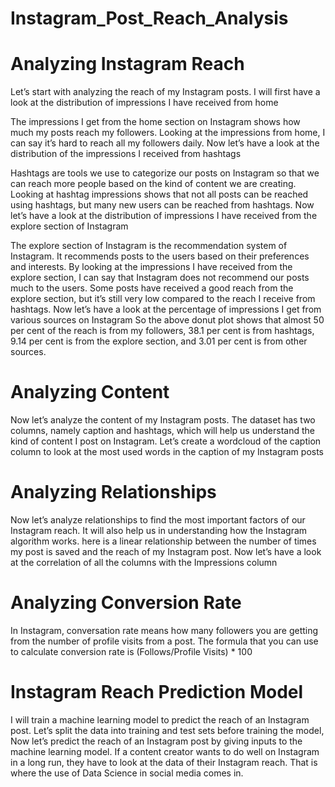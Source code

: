 # Instagram_Post_Reach_Analysis
# Analyzing Instagram Reach
Let’s start with analyzing the reach of my Instagram posts. I will first have a look at the distribution of impressions I have received from home

The impressions I get from the home section on Instagram shows how much my posts reach my followers. 
Looking at the impressions from home, I can say it’s hard to reach all my followers daily. 
Now let’s have a look at the distribution of the impressions I received from hashtags

Hashtags are tools we use to categorize our posts on Instagram so that we can reach more people based on the kind of content we are creating. 
Looking at hashtag impressions shows that not all posts can be reached using hashtags, but many new users can be reached from hashtags. 
Now let’s have a look at the distribution of impressions I have received from the explore section of Instagram

The explore section of Instagram is the recommendation system of Instagram. It recommends posts to the users based on their preferences and interests. 
By looking at the impressions I have received from the explore section, I can say that Instagram does not recommend our posts much to the users.
Some posts have received a good reach from the explore section, but it’s still very low compared to the reach I receive from hashtags.
Now let’s have a look at the percentage of impressions I get from various sources on Instagram
So the above donut plot shows that almost 50 per cent of the reach is from my followers, 38.1 per cent is from hashtags, 9.14 per cent is from the explore section, and 3.01 per cent is from other sources.

# Analyzing Content
Now let’s analyze the content of my Instagram posts. The dataset has two columns, namely caption and hashtags, which will help us understand the kind of content I post on Instagram.
Let’s create a wordcloud of the caption column to look at the most used words in the caption of my Instagram posts

# Analyzing Relationships
Now let’s analyze relationships to find the most important factors of our Instagram reach. It will also help us in understanding how the Instagram algorithm works.
here is a linear relationship between the number of times my post is saved and the reach of my Instagram post. 
Now let’s have a look at the correlation of all the columns with the Impressions column

# Analyzing Conversion Rate
In Instagram, conversation rate means how many followers you are getting from the number of profile visits from a post.
The formula that you can use to calculate conversion rate is (Follows/Profile Visits) * 100

# Instagram Reach Prediction Model
I will train a machine learning model to predict the reach of an Instagram post. Let’s split the data into training and test sets before training the model,
Now let’s predict the reach of an Instagram post by giving inputs to the machine learning model.
If a content creator wants to do well on Instagram in a long run, they have to look at the data of their Instagram reach. 
That is where the use of Data Science in social media comes in.
